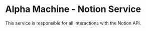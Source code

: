 # Alpha Machine - Notion Service

This service is responsible for all interactions with the Notion API. 